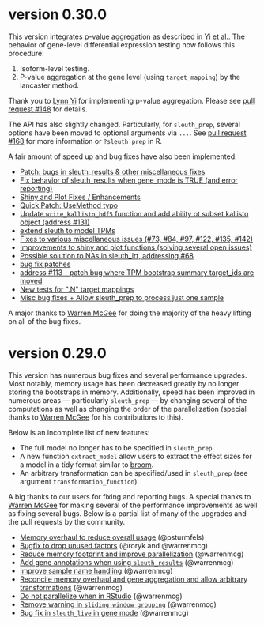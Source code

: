 # version 0.30.0

This version integrates [p-value aggregation](https://github.com/pachterlab/sleuth/pull/148) as described in [Yi et al.](https://genomebiology.biomedcentral.com/articles/10.1186/s13059-018-1419-z).
The behavior of gene-level differential expression testing now follows this procedure:

1. Isoform-level testing.
2. P-value aggregation at the gene level (using `target_mapping`) by the lancaster method.

Thank you to [Lynn Yi](https://github.com/lynnyi) for implementing p-value aggregation.
Please see [pull request #148](https://github.com/pachterlab/sleuth/pull/148) for details.

The API has also slightly changed. Particularly, for `sleuth_prep`, several options have been moved to optional arguments via `...`. See [pull request #168](https://github.com/pachterlab/sleuth/pull/168) for more information or `?sleuth_prep` in R.

A fair amount of speed up and bug fixes have also been implemented.

- [Patch: bugs in sleuth_results & other miscellaneous fixes](https://github.com/pachterlab/sleuth/pull/163)
- [Fix behavior of sleuth_results when gene_mode is TRUE (and error reporting)](https://github.com/pachterlab/sleuth/pull/160)
- [Shiny and Plot Fixes / Enhancements](https://github.com/pachterlab/sleuth/pull/159)
- [Quick Patch: UseMethod typo](https://github.com/pachterlab/sleuth/pull/157)
- [Update `write_kallisto_hdf5` function and add ability ot subset kallisto object (address #131)](https://github.com/pachterlab/sleuth/pull/150)
- [extend sleuth to model TPMs](https://github.com/pachterlab/sleuth/pull/145)
- [Fixes to various miscellaneous issues (#73, #84, #97, #122, #135, #142)](https://github.com/pachterlab/sleuth/pull/144)
- [Improvements to shiny and plot functions (solving several open issues)](https://github.com/pachterlab/sleuth/pull/143)
- [Possible solution to NAs in sleuth_lrt, addressing #68](https://github.com/pachterlab/sleuth/pull/118)
- [bug fix patches](https://github.com/pachterlab/sleuth/pull/117)
- [address #113 - patch bug where TPM bootstrap summary target_ids are moved](https://github.com/pachterlab/sleuth/pull/116)
- [New tests for ".N" target mappings](https://github.com/pachterlab/sleuth/pull/115)
- [Misc bug fixes + Allow sleuth_prep to process just one sample](https://github.com/pachterlab/sleuth/pull/114)

A major thanks to [Warren McGee](https://github.com/warrenmcg) for doing the majority of the heavy lifting on all of the bug fixes.


# version 0.29.0

This version has numerous bug fixes and several performance upgrades.
Most notably, memory usage has been decreased greatly by no longer storing the bootstraps in memory.
Additionally, speed has been improved in numerous areas — particularly `sleuth_prep` — by changing several of the computations as well as changing the order of the parallelization (special thanks to [Warren McGee](https://github.com/warrenmcg) for his contributions to this).

Below is an incomplete list of new features:

- The full model no longer has to be specified in `sleuth_prep`.
- A new function `extract_model` allow users to extract the effect sizes for a model in a tidy format similar to [broom](https://cran.r-project.org/web/packages/broom/vignettes/broom.html).
- An arbitrary transformation can be specified/used in `sleuth_prep` (see argument `transformation_function`).

A big thanks to our users for fixing and reporting bugs.
A special thanks to [Warren McGee](https://github.com/warrenmcg) for making several of the performance improvements as well as fixing several bugs.
Below is a partial list of many of the upgrades and the pull requests by the community.

- [Memory overhaul to reduce overall usage](https://github.com/pachterlab/sleuth/pull/63) (@psturmfels)
- [Bugfix to drop unused factors](https://github.com/pachterlab/sleuth/pull/71) (@roryk and @warrenmcg)
- [Reduce memory footprint and improve parallelization](https://github.com/pachterlab/sleuth/pull/94) (@warrenmcg)
- [Add gene annotations when using `sleuth_results`](https://github.com/pachterlab/sleuth/pull/95) (@warrenmcg)
- [Improve sample name handling](https://github.com/pachterlab/sleuth/pull/96) (@warrenmcg)
- [Reconcile memory overhaul and gene aggregation and allow arbitrary transformations](https://github.com/pachterlab/sleuth/pull/99) (@warrenmcg)
- [Do not parallelize when in RStudio](https://github.com/pachterlab/sleuth/pull/108) (@warrenmcg)
- [Remove warning in `sliding_window_grouping`](https://github.com/pachterlab/sleuth/pull/106) (@warrenmcg)
- [Bug fix in `sleuth_live` in gene mode](https://github.com/pachterlab/sleuth/pull/107) (@warrenmcg)
